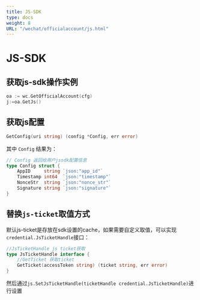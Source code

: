 ```yaml
---
title: JS-SDK
type: docs
weight: 8
URL: "/wechat/officialaccount/js.html"
---
```

# JS-SDK

## 获取js-sdk操作实例
```go
oa := wc.GetOfficialAccount(cfg)
j:=oa.GetJs()
```

## 获取js配置
```go
GetConfig(uri string) (config *Config, err error)
```

其中 `Config` 结果为：
```go
// Config 返回给用户jssdk配置信息
type Config struct {
	AppID     string `json:"app_id"`
	Timestamp int64  `json:"timestamp"`
	NonceStr  string `json:"nonce_str"`
	Signature string `json:"signature"`
}
```

## 替换`js-ticket`取值方式

默认js-ticket是存放在sdk设置的cache，如果需要自定义取值，可以实现`credential.JsTicketHandle`接口：
```go
//JsTicketHandle js ticket获取
type JsTicketHandle interface {
	//GetTicket 获取ticket
	GetTicket(accessToken string) (ticket string, err error)
}
```

然后通过`js.SetJsTicketHandle(ticketHandle credential.JsTicketHandle)`进行设置
